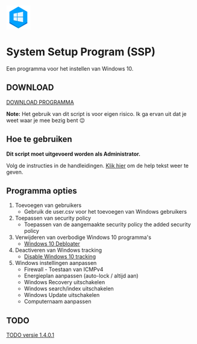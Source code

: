 ![Logo](assets/SSP_64x64.png?raw=true "Logo SSP")
# System Setup Program (SSP) 

Een programma voor het instellen van Windows 10.



## DOWNLOAD
[DOWNLOAD PROGRAMMA](https://github.com/jebr/SSP/releases/)

**Note:** Het gebruik van dit script is voor eigen risico. Ik ga ervan uit dat je weet waar je mee bezig bent :wink:

## Hoe te gebruiken
**Dit script moet uitgevoerd worden als Administrator.**

Volg de instructies in de handleidingen. [Klik hier](help.txt) om de help tekst weer te geven.

## Programma opties
1. Toevoegen van gebruikers
    * Gebruik de user.csv voor het toevoegen van Windows gebruikers
2. Toepassen van security policy
    * Toepassen van de aangemaakte security policy the added security policy
3. Verwijderen van overbodige Windows 10 programma's
	* [Windows 10 Debloater](https://github.com/Sycnex/Windows10Debloater)
4. Deactiveren van Windows tracking
    * [Disable Windows 10 tracking](https://github.com/10se1ucgo/DisableWinTracking/releases/)
5. Windows instellingen aanpassen
    * Firewall - Toestaan van ICMPv4
    * Energieplan aanpassen (auto-lock / altijd aan)
    * Windows Recovery uitschakelen
    * Windows search/index uitschakelen
    * Windows Update uitschakelen
	* Computernaam aanpassen

## TODO
[TODO versie 1.4.0.1](TODO.md)